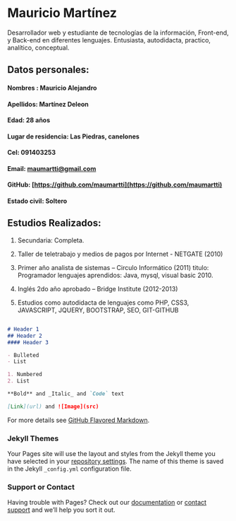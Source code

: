 # Mauricio Martínez

Desarrollador web y estudiante de tecnologías de la información, Front-end, y Back-end en diferentes lenguajes. 
Entusiasta, autodidacta, practico, analítico, conceptual.


## Datos personales:
#### Nombres : Mauricio Alejandro
#### Apellidos: Martínez Deleon
#### Edad: 28 años
#### Lugar de residencia: Las Piedras, canelones
#### Cel: 091403253
#### Email: maumartti@gmail.com
#### GitHub: [https://github.com/maumartti](https://github.com/maumartti)
#### Estado civil: Soltero

## Estudios Realizados:

1. Secundaria: Completa.

2. Taller de teletrabajo y medios de pagos por Internet - NETGATE (2010)

3. Primer año analista de sistemas – Circulo Informático (2011) titulo: Programador lenguajes aprendidos: Java, mysql, visual basic 2010.

4. Inglés 2do año aprobado – Bridge Institute (2012-2013)

5. Estudios como autodidacta de lenguajes como PHP, CSS3, JAVASCRIPT, JQUERY, BOOTSTRAP, SEO, GIT-GITHUB


```markdown

# Header 1
## Header 2
#### Header 3

- Bulleted
- List

1. Numbered
2. List

**Bold** and _Italic_ and `Code` text

[Link](url) and ![Image](src)
```

For more details see [GitHub Flavored Markdown](https://guides.github.com/features/mastering-markdown/).

### Jekyll Themes

Your Pages site will use the layout and styles from the Jekyll theme you have selected in your [repository settings](https://github.com/maumartti/cv/settings). The name of this theme is saved in the Jekyll `_config.yml` configuration file.

### Support or Contact

Having trouble with Pages? Check out our [documentation](https://help.github.com/categories/github-pages-basics/) or [contact support](https://github.com/contact) and we’ll help you sort it out.
